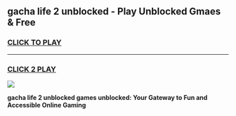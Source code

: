 
## gacha life 2 unblocked - Play Unblocked Gmaes & Free
<h3>
<a href="https://news.freeplayer.one?title=gacha_life_2_unblocked&ref=16F">CLICK TO PLAY</a></h3>
<hr>

<h3>
<a href="https://news.freeplayer.one?title=gacha_life_2_unblocked&ref=16F">CLICK 2 PLAY</a>
  
</h3>

<a href="https://news.freeplayer.one?title=gacha_life_2_unblocked&ref=16F/"><img src="https://clearcache.store/games.png"></a>


**gacha life 2 unblocked games unblocked: Your Gateway to Fun and Accessible Online Gaming**
